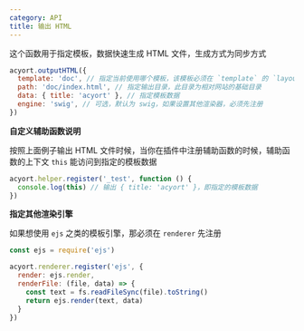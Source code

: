 ```yaml
---
category: API
title: 输出 HTML
---
```


这个函数用于指定模板，数据快速生成 HTML 文件，生成方式为同步方式

```js
acyort.outputHTML({
  template: 'doc', // 指定当前使用哪个模板，该模板必须在 `template` 的 `layout` 目录下
  path: 'doc/index.html', // 指定输出目录，此目录为相对网站的基础目录
  data: { title: 'acyort' }, // 指定模板数据
  engine: 'swig', // 可选，默认为 swig，如果设置其他渲染器，必须先注册
})
```

**自定义辅助函数说明**

按照上面例子输出 HTML 文件时候，当你在插件中注册辅助函数的时候，辅助函数的上下文 `this` 能访问到指定的模板数据

```js
acyort.helper.register('_test', function () {
  console.log(this) // 输出 { title: 'acyort' }，即指定的模板数据
})
```

**指定其他渲染引擎**

如果想使用 `ejs` 之类的模板引擎，那必须在 `renderer` 先注册

```js
const ejs = require('ejs')

acyort.renderer.register('ejs', {
  render: ejs.render,
  renderFile: (file, data) => {
    const text = fs.readFileSync(file).toString()
    return ejs.render(text, data)
  }
})
```
